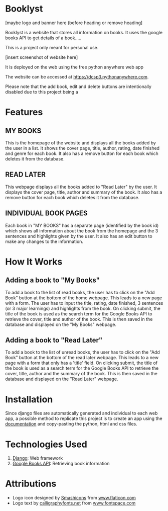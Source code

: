 # Booklyst
[maybe logo and banner here (before heading or remove heading]

Booklyst is a website that stores all information on books. It uses the google books API to get details of a book.....


This is a project only meant for personal use. 

[insert screenshot of website here]

It is deployed on the web using the free python anywhere web app

The website can be accessed at https://dcsp3.pythonanywhere.com.

Please note that the add book, edit and delete buttons are intentionally disabled due to this project being a 



# Features

## MY BOOKS
This is the homepage of the website and displays all the books added by the user in a list. It shows the cover page, title, author, rating, date finished and genre for each book. It also has a remove button for each book which deletes it from the database.

## READ LATER 
This webpage displays all the books added to "Read Later" by the user. It displays the cover page, title, author and summary of the book. It also has a remove button for each book which deletes it from the database. 

## INDIVIDUAL BOOK PAGES
Each book in "MY BOOKS" has a separate page (identified by the book id) which shows all information about the book from the homepage and the 3 sentences and highlights given by the user. It also has an edit button to make any changes to the information.


# How It Works
## Adding a book to "My Books"
To add a book to the list of read books, the user has to click on the "Add Book" button at the bottom of the home webpage. This leads to a new page with a form. The user has to input the title, rating, date finished, 3 sentences (or 3 major learnings) and highlights from the book. On clicking submit, the title of the book is used as the search term for the Google Books API to retrieve the cover, title and author of the book. This is then saved in the database and displayed on the "My Books" webpage.

## Adding a book to "Read Later"
To add a book to the list of unread books, the user has to click on the "Add Book" button at the bottom of the read later webpage. This leads to a new page with a form that only has a 'title' field. On clicking submit, the title of the book is used as a search term for the Google Books API to retrieve the cover, title, author and the summary of the book. This is then saved in the database and displayed on the "Read Later" webpage.
 

# Installation
Since django files are automatically generated and individual to each web app, a possible method to replicate this project is to create an app using the [documentation](https://docs.djangoproject.com/en/4.1/intro/tutorial01/) and copy-pasting the python, html and css files.

# Technologies Used
1. [Django](https://www.djangoproject.com/): Web framework
2. [Google Books API](https://developers.google.com/books/):  Retrieving book information


# Attributions
- Logo icon designed by [Smashicons](https://www.flaticon.com/authors/smashicons) from www.flaticon.com
- Logo text by [calligraphyfonts.net](https://www.fontspace.com/good-memories-font-f71165) from www.fontspace.com
